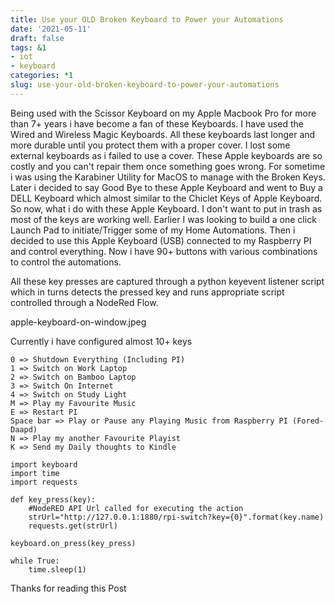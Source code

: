 ```yaml
---
title: Use your OLD Broken Keyboard to Power your Automations
date: '2021-05-11'
draft: false
tags: &1
- iot
- keyboard
categories: *1
slug: use-your-old-broken-keyboard-to-power-your-automations
---
```


 Being used with the Scissor Keyboard on my Apple Macbook Pro for more than 7+ years i have become  a fan of these Keyboards. I have used the Wired and Wireless Magic Keyboards. All these keyboards last longer and more durable until you protect them with a proper cover. I lost some external keyboards as i failed to use a cover. These Apple keyboards are so costly and you can't repair them once something goes wrong. For sometime i was using the Karabiner Utility for MacOS to manage with the Broken Keys.
Later i decided to say Good Bye to these Apple Keyboard and went to Buy a DELL Keyboard which almost similar to the Chiclet Keys of Apple Keyboard. So now, what i do with these Apple Keyboard. I don't want to put in trash as most of the keys are working well. Earlier I was looking to build a one click Launch Pad to initiate/Trigger some of my Home Automations. Then i decided to use this Apple Keyboard (USB) connected to my Raspberry PI and control everything. Now i have 90+ buttons with various combinations to control the automations. 


All these key presses are captured through a python keyevent listener script which in turns detects the pressed key and runs appropriate script controlled through a NodeRed Flow.

apple-keyboard-on-window.jpeg

Currently i have configured almost 10+ keys

```
0 => Shutdown Everything (Including PI)
1 => Switch on Work Laptop
2 => Switch on Bamboo Laptop
3 => Switch On Internet
4 => Switch on Study Light
M => Play my Favourite Music
E => Restart PI
Space bar => Play or Pause any Playing Music from Raspberry PI (Fored-Daapd)
N => Play my another Favourite Playist
K => Send my Daily thoughts to Kindle

```

```
import keyboard
import time
import requests

def key_press(key):
    #NodeRED API Url called for executing the action
    strUrl="http://127.0.0.1:1880/rpi-switch?key={0}".format(key.name)
    requests.get(strUrl)

keyboard.on_press(key_press)

while True:
    time.sleep(1)

```


Thanks for reading this Post




